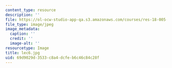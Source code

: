 ```yaml
---
content_type: resource
description: ''
file: https://ol-ocw-studio-app-qa.s3.amazonaws.com/courses/res-18-005-highlights-of-calculus-spring-2010/69d9029d3533c8a4dcfeb6c46c84c28f_lec6.jpg
file_type: image/jpeg
image_metadata:
  caption: ''
  credit: ''
  image-alt: ''
resourcetype: Image
title: lec6.jpg
uid: 69d9029d-3533-c8a4-dcfe-b6c46c84c28f
---
```

